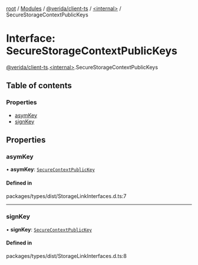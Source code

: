 [root](../README.md) / [Modules](../modules.md) / [@verida/client-ts](../modules/verida_client_ts.md) / [<internal\>](../modules/verida_client_ts._internal_.md) / SecureStorageContextPublicKeys

# Interface: SecureStorageContextPublicKeys

[@verida/client-ts](../modules/verida_client_ts.md).[<internal\>](../modules/verida_client_ts._internal_.md).SecureStorageContextPublicKeys

## Table of contents

### Properties

- [asymKey](verida_client_ts._internal_.SecureStorageContextPublicKeys.md#asymkey)
- [signKey](verida_client_ts._internal_.SecureStorageContextPublicKeys.md#signkey)

## Properties

### asymKey

• **asymKey**: [`SecureContextPublicKey`](verida_client_ts._internal_.SecureContextPublicKey.md)

#### Defined in

packages/types/dist/StorageLinkInterfaces.d.ts:7

___

### signKey

• **signKey**: [`SecureContextPublicKey`](verida_client_ts._internal_.SecureContextPublicKey.md)

#### Defined in

packages/types/dist/StorageLinkInterfaces.d.ts:8
